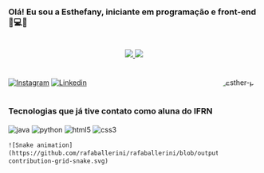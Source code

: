 ### Olá! Eu sou a Esthefany, iniciante em programação e front-end👋💻😸
#
<div align="center">
  <a href="https://github.com/estheefany">
 <img 
  height="180em" src="https://github-readme-stats.vercel.app/api?username=estheefany&show_icons=true&theme=synthwave&include_all_commits=true&count_private=true"
  />
<img
  height="100em"
  src="https://github-readme-stats.vercel.app/api/top-langs/?username=estheefany&layout=compact&langs_count=7&theme=synthwave"
/>
</div>

#

  [![Instagram](https://img.shields.io/badge/Instagram-E4405F?style=for-the-badge&logo=instagram&logoColor=white)](https://www.instagram.com/esthefanysiilva_/)
  [![Linkedin](https://img.shields.io/badge/LinkedIn-0077B5?style=for-the-badge&logo=linkedin&logoColor=white)](https://www.linkedin.com/in/esthefany-silva-7a4960223/)
  <img align="right" alt="Esther-pic" height="160" style="border-radius:50px"  src="https://user-images.githubusercontent.com/104703548/187108380-9aef12f0-1c08-4208-9ac5-fe0c95b04f6e.png">
#
### Tecnologias que já tive contato como aluna do IFRN

<div style="display: inline">
    <img align="center" alt="java" src="https://img.shields.io/badge/Java-ED8B00?style=for-the-badge&logo=java&logoColor=white" />
    <img align="center" alt="python" src="https://img.shields.io/badge/Python-14354C?style=for-the-badge&logo=python&logoColor=white" />
    <img align="center" alt="html5" src="https://img.shields.io/badge/HTML5-E34F26?style=for-the-badge&logo=html5&logoColor=white" />
    <img align="center" alt="css3" src="https://img.shields.io/badge/CSS3-1572B6?style=for-the-badge&logo=css3&logoColor=white"/>
  
  
    ![Snake animation](https://github.com/rafaballerini/rafaballerini/blob/output/github-contribution-grid-snake.svg)
</div>


